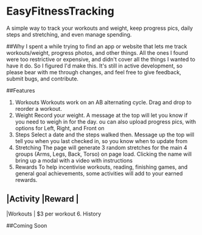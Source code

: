 # EasyFitnessTracking
A simple way to track your workouts and weight, keep progress pics, daily steps and stretching, and even manage spending.

##Why
I spent a while trying to find an app or website that lets me track workouts/weight, progress photos, and other things. All the ones I found were too restrictive or expensive, and didn't cover all the things I wanted to have it do. So I figured I'd make this. It's still in active development, so please bear with me through changes, and feel free to give feedback, submit bugs, and contribute.


##Features
1. Workouts
  Workouts work on an AB alternating cycle. Drag and drop to reorder a workout. 
2. Weight
  Record your weight. A message at the top will let you know if you need to weigh in for the day. ou can also upload progress pics, with options for Left, Right, and Front on
3. Steps
  Select a date and the steps walked then. Message up the top will tell you when you last checked in, so you know when to update from
4. Stretching
  The page will generate 3 random stretches for the main 4 groups (Arms, Legs, Back, Torso) on page load. Clicking the name will bring up a modal with a video with instructions
5. Rewards
  To help incentivise workouts, reading, finishing games, and general goal achievements, some activities will add to your earned rewards. 
  
  |Activity    |Reward      |
  ---------------------------
  |Workouts | $3 per workout
6. History

##Coming Soon


